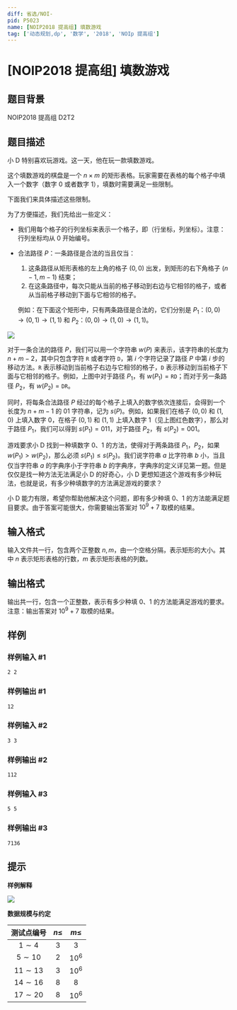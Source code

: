 ```yaml
---
diff: 省选/NOI-
pid: P5023
name: [NOIP2018 提高组] 填数游戏
tag: ['动态规划,dp', '数学', '2018', 'NOIp 提高组']
---
```

# [NOIP2018 提高组] 填数游戏
## 题目背景

NOIP2018 提高组 D2T2
## 题目描述

小 D 特别喜欢玩游戏。这一天，他在玩一款填数游戏。
  
这个填数游戏的棋盘是一个 $n \times m$ 的矩形表格。玩家需要在表格的每个格子中填入一个数字（数字 $0$ 或者数字 $1$），填数时需要满足一些限制。   

下面我们来具体描述这些限制。   

为了方便描述，我们先给出一些定义： 
 
-  我们用每个格子的行列坐标来表示一个格子，即（行坐标，列坐标）。注意：行列坐标均从 $0$ 开始编号。
- 合法路径 $P$：一条路径是合法的当且仅当：   
    1. 这条路径从矩形表格的左上角的格子 $(0,0)$ 出发，到矩形的右下角格子 $(n - 1,m - 1)$ 结束；   
    2. 在这条路径中，每次只能从当前的格子移动到右边与它相邻的格子，或者从当前格子移动到下面与它相邻的格子。
    
  例如：在下面这个矩形中，只有两条路径是合法的，它们分别是 $P_1$：$(0,0)\to (0,1)\to (1,1)$ 和 $P_2$：$(0,0) \to (1,0) \to (1,1)$。
   
![](https://cdn.luogu.com.cn/upload/pic/43256.png)  

对于一条合法的路径 $P$，我们可以用一个字符串 $w(P)$ 来表示，该字符串的长度为 $n + m - 2$，其中只包含字符 $\texttt R$ 或者字符 $\texttt D$，第 $i$ 个字符记录了路径 $P$ 中第 $i$ 步的移动方法。$\texttt R$ 表示移动到当前格子右边与它相邻的格子，$\texttt D$ 表示移动到当前格子下面与它相邻的格子。例如，上图中对于路径 $P_1$，有 $w(P_1) = \texttt {RD}$；而对于另一条路径 $P_2$，有 $w(P_2) = \texttt {DR}$。   

同时，将每条合法路径 $P$ 经过的每个格子上填入的数字依次连接后，会得到一个长度为 $n + m - 1$ 的 $01$ 字符串，记为 $s(P)$。例如，如果我们在格子 $(0,0)$ 和 $(1,0)$ 上填入数字 $0$，在格子 $(0,1)$ 和 $(1,1)$ 上填入数字 $1$（见上图红色数字），那么对于路径 $P_1$，我们可以得到 $s(P_1) = 011$，对于路径 $P_2$，有 $s(P_2) = 001$。 

游戏要求小 D 找到一种填数字 $0$、$1$ 的方法，使得对于两条路径 $P_1$，$P_2$，如果 $w(P_1) > w(P_2)$，那么必须 $s(P_1) ≤ s(P_2)$。我们说字符串 $a$ 比字符串 $b$ 小，当且仅当字符串 $a$ 的字典序小于字符串 $b$ 的字典序，字典序的定义详见第一题。但是仅仅是找一种方法无法满足小 D 的好奇心，小 D 更想知道这个游戏有多少种玩法，也就是说，有多少种填数字的方法满足游戏的要求？ 

小 D 能力有限，希望你帮助他解决这个问题，即有多少种填 $0$、$1$ 的方法能满足题目要求。由于答案可能很大，你需要输出答案对 $10^9 + 7$ 取模的结果。 
## 输入格式

输入文件共一行，包含两个正整数 $n,m$，由一个空格分隔，表示矩形的大小。其中 $n$ 表示矩形表格的行数，$m$ 表示矩形表格的列数。 
## 输出格式

输出共一行，包含一个正整数，表示有多少种填 $0$、$1$ 的方法能满足游戏的要求。 注意：输出答案对 $10^9+7$ 取模的结果。 
## 样例

### 样例输入 #1
```
2 2
```
### 样例输出 #1
```
12
```
### 样例输入 #2
```
3 3
```
### 样例输出 #2
```
112
```
### 样例输入 #3
```
5 5
```
### 样例输出 #3
```
7136
```
## 提示

**样例解释**  

![](https://cdn.luogu.com.cn/upload/pic/43257.png)  

**数据规模与约定** 

| 测试点编号 | $n\le$ | $m\le$ |
| :-----------: | :-----------: | :-----------: |
| $1\sim 4$ | $3$ | $3$ |
| $5\sim 10$ | $2$ | $10^6$ |
| $11\sim 13$ | $3$ | $10^6$ |
| $14\sim 16$ | $8$ | $8$ |
| $17\sim 20$ | $8$ | $10^6$ |

